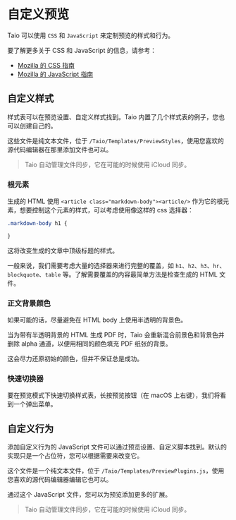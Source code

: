 # 自定义预览

Taio 可以使用 `CSS` 和 `JavaScript` 来定制预览的样式和行为。

要了解更多关于 CSS 和 JavaScript 的信息，请参考：

- [Mozilla 的 CSS 指南](https://developer.mozilla.org/en-US/docs/Web/CSS)
- [Mozilla 的 JavaScript 指南](https://developer.mozilla.org/en-US/docs/Web/JavaScript)

## 自定义样式

样式表可以在预览设置、自定义样式找到。Taio 内置了几个样式表的例子，您也可以创建自己的。

这些文件是纯文本文件，位于 `/Taio/Templates/PreviewStyles`，使用您喜欢的源代码编辑器在那里添加文件也可以。

> Taio 自动管理文件同步，它在可能的时候使用 iCloud 同步。

### 根元素

生成的 HTML 使用 `<article class="markdown-body"><article/>` 作为它的根元素，想要控制这个元素的样式，可以考虑使用像这样的 css 选择器：

```css
.markdown-body h1 {

}
```

这将改变生成的文章中顶级标题的样式。

一般来说，我们需要考虑大量的选择器来进行完整的覆盖，如 `h1`、`h2`、`h3`、`hr`、`blockquote`、`table` 等。了解需要覆盖的内容最简单方法是检查生成的 HTML 文件。

### 正文背景颜色

如果可能的话，尽量避免在 HTML body 上使用半透明的背景色。

当为带有半透明背景的 HTML 生成 PDF 时，Taio 会重新混合前景色和背景色并删除 alpha 通道，以便用相同的颜色填充 PDF 纸张的背景。

这会尽力还原初始的颜色，但并不保证总是成功。

### 快速切换器

要在预览模式下快速切换样式表，长按预览按钮（在 macOS 上右键），我们将看到一个弹出菜单。

## 自定义行为

添加自定义行为的 JavaScript 文件可以通过预览设置、自定义脚本找到。默认的实现只是一个占位符，您可以根据需要来改变它。

这个文件是一个纯文本文件，位于 `/Taio/Templates/PreviewPlugins.js`，使用您喜欢的源代码编辑器编辑它也可以。

通过这个 JavaScript 文件，您可以为预览添加更多的扩展。

> Taio 自动管理文件同步，它在可能的时候使用 iCloud 同步。